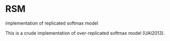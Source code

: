 RSM
===

implementation of replicated softmax model


This is a crude implementation of over-replicated softmax model (UAI2013).
